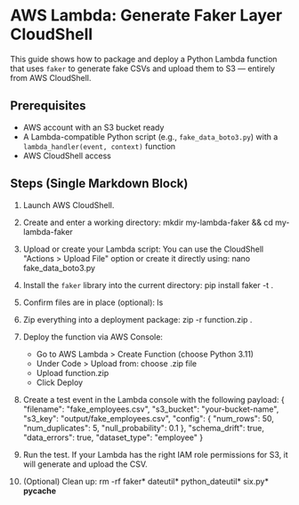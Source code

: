 # AWS Lambda: Generate Faker Layer CloudShell

This guide shows how to package and deploy a Python Lambda function that uses `faker` to generate fake CSVs and upload them to S3 — entirely from AWS CloudShell.

## Prerequisites

- AWS account with an S3 bucket ready
- A Lambda-compatible Python script (e.g., `fake_data_boto3.py`) with a `lambda_handler(event, context)` function
- AWS CloudShell access

## Steps (Single Markdown Block)

1. Launch AWS CloudShell.

2. Create and enter a working directory:
   mkdir my-lambda-faker && cd my-lambda-faker

3. Upload or create your Lambda script:
   You can use the CloudShell "Actions > Upload File" option or create it directly using:
   nano fake_data_boto3.py

4. Install the `faker` library into the current directory:
   pip install faker -t .

5. Confirm files are in place (optional):
   ls

6. Zip everything into a deployment package:
   zip -r function.zip .

7. Deploy the function via AWS Console:
   - Go to AWS Lambda > Create Function (choose Python 3.11)
   - Under Code > Upload from: choose .zip file
   - Upload function.zip
   - Click Deploy

8. Create a test event in the Lambda console with the following payload:
   {
     "filename": "fake_employees.csv",
     "s3_bucket": "your-bucket-name",
     "s3_key": "output/fake_employees.csv",
     "config": {
       "num_rows": 50,
       "num_duplicates": 5,
       "null_probability": 0.1
     },
     "schema_drift": true,
     "data_errors": true,
     "dataset_type": "employee"
   }

9. Run the test. If your Lambda has the right IAM role permissions for S3, it will generate and upload the CSV.

10. (Optional) Clean up:
    rm -rf faker* dateutil* python_dateutil* six.py* __pycache__

